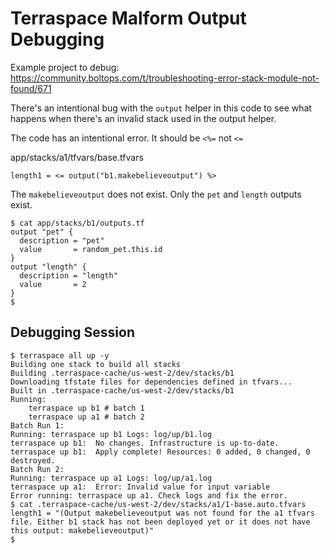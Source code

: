 # Terraspace Malform Output Debugging

Example project to debug: https://community.boltops.com/t/troubleshooting-error-stack-module-not-found/671

There's an intentional bug with the `output` helper in this code to see what happens when there's an invalid stack used in the output helper.

The code has an intentional error. It should be `<%=` not `<=`

app/stacks/a1/tfvars/base.tfvars

    length1 = <= output("b1.makebelieveoutput") %>

The `makebelieveoutput` does not exist. Only the `pet` and `length` outputs exist.

    $ cat app/stacks/b1/outputs.tf
    output "pet" {
      description = "pet"
      value       = random_pet.this.id
    }
    output "length" {
      description = "length"
      value       = 2
    }
    $

## Debugging Session

    $ terraspace all up -y
    Building one stack to build all stacks
    Building .terraspace-cache/us-west-2/dev/stacks/b1
    Downloading tfstate files for dependencies defined in tfvars...
    Built in .terraspace-cache/us-west-2/dev/stacks/b1
    Running:
        terraspace up b1 # batch 1
        terraspace up a1 # batch 2
    Batch Run 1:
    Running: terraspace up b1 Logs: log/up/b1.log
    terraspace up b1:  No changes. Infrastructure is up-to-date.
    terraspace up b1:  Apply complete! Resources: 0 added, 0 changed, 0 destroyed.
    Batch Run 2:
    Running: terraspace up a1 Logs: log/up/a1.log
    terraspace up a1:  Error: Invalid value for input variable
    Error running: terraspace up a1. Check logs and fix the error.
    $ cat .terraspace-cache/us-west-2/dev/stacks/a1/1-base.auto.tfvars
    length1 = "(Output makebelieveoutput was not found for the a1 tfvars file. Either b1 stack has not been deployed yet or it does not have this output: makebelieveoutput)"
    $
